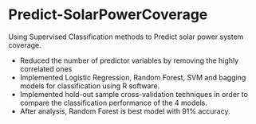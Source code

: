 # Predict-SolarPowerCoverage
Using Supervised Classification methods to Predict solar power system coverage. 
* Reduced the number of predictor variables by removing the highly correlated ones
* Implemented Logistic Regression, Random Forest, SVM and bagging models for classification using R software.
* Implemented hold-out sample cross-validation techniques in order to compare the classification performance of the 4 models.
* After analysis, Random Forest is best model with 91% accuracy.


